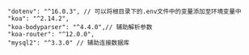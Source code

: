     "dotenv": "^16.0.3", // 可以将根目录下的.env文件中的变量添加至环境变量中
    "koa": "^2.14.2",
    "koa-bodyparser": "^4.4.0",// 辅助解析参数
    "koa-router": "^12.0.0",
    "mysql2": "^3.3.0" // 辅助连接数据库